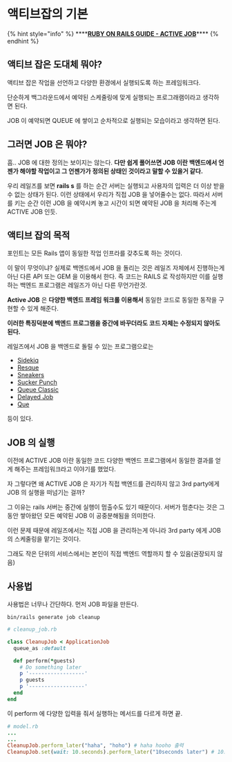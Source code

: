 # 액티브잡의 기본

{% hint style="info" %}
\*\*\*\*[**RUBY ON RAILS GUIDE  - ACTIVE JOB**](https://guides.rubyonrails.org/active_job_basics.html)\*\*\*\*
{% endhint %}

## 액티브 잡은 도대체 뭐야?

액티브 잡은 작업을 선언하고 다양한 환경에서 실행되도록 하는 프레임워크다.

단순하게 백그라운드에서 예약된 스케줄링에 맞게 실행되는 프로그래램이라고 생각하면 된다.

JOB 이 예약되면 QUEUE 에 쌓이고 순차적으로 실행되는 모습이라고 생각하면 된다.

## 그러면 JOB 은 뭐야?

흠.. JOB 에 대한 정의는 보이지는 않는다. **다만 쉽게 풀어쓰면 JOB 이란 백엔드에서 언젠가 해야할 작업이고 그 언젠가가 정의된 상태인 것이라고 말할 수 있을거 같다.**

우리 레일즈를 보면 **rails s** 를 하는 순간 서버는 실행되고 사용자의 입력은 더 이상 받을 수 없는 상태가 된다. 이런 상태에서 우리가 직접 JOB 을 넣어줄수는 없다. 따라서 서버를 키는 순간 이런 JOB 을 예약시켜 놓고 시간이 되면 예약된 JOB 을 처리해 주는게 ACTIVE JOB 인듯.

## 액티브 잡의 목적

포인트는 모든 Rails 앱이 동일한 작업 인프라를 갖추도록 하는 것이다.

이 말이 무엇이냐? 실제로 백엔드에서 JOB 을 돌리는 것은 레일즈 자체에서 진행하는게 아닌 다른 API 또는 GEM 을 이용해서 한다. 즉 코드는 RAILS 로 작성하지만 이를 실행하는 백엔드 프로그램은 레일즈가 아닌 다른 무언가란것.

**Active JOB** 은 **다양한 백엔드 프레임 워크롤 이용해서** 동일한 코드로 동일한 동작을 구현할 수 있게 해준다.

**이러한 특징덕분에 백엔드 프로그램을 중간에 바꾸더라도 코드 자체는 수정되지 않아도 된다.**

레일즈에서 JOB 을 백엔드로 돌릴 수 있는 프로그램으로는

* [Sidekiq](https://github.com/mperham/sidekiq/wiki/Active-Job)
* [Resque](https://github.com/resque/resque/wiki/ActiveJob)
* [Sneakers](https://github.com/jondot/sneakers/wiki/How-To:-Rails-Background-Jobs-with-ActiveJob)
* [Sucker Punch](https://github.com/brandonhilkert/sucker_punch#active-job)
* [Queue Classic](https://github.com/QueueClassic/queue_classic#active-job)
* [Delayed Job](https://github.com/collectiveidea/delayed_job#active-job)
* [Que](https://github.com/que-rb/que#additional-rails-specific-setup)

등이 있다.

## JOB 의 실행

이전에 ACTIVE JOB 이란 동일한 코드 다양한 백엔드 프로그램에서 동일한 결과를 얻게 해주는 프레임워크라고 이야기를 했었다.

자 그렇다면 왜 ACTIVE JOB 은 자기가 직접 백엔드를 관리하지 않고 3rd party에게 JOB 의 실행을 떠넘기는 걸까?

그 이유는 rails 서버는 중간에 실행이 멈출수도 있기 때문이다. 서버가 멈춘다는 것은 그동안 쌓아왔던 모든 예약된 JOB 이 공중분해됨을 의미한다.

이런 문제 때문에 레일즈에서는 직접 JOB 을 관리하는게 아니라 3rd party 에게 JOB 의 스케줄링을 맡기는 것이다.

그래도 작은 단위의 서비스에서는 본인이 직접 백엔드 역할까지 할 수 있음\(권장되지 않음\)

## 사용법

사용법은 너무나 간단하다. 먼저 JOB 파일을 만든다.

```text
bin/rails generate job cleanup
```

```ruby
# cleanup_job.rb

class CleanupJob < ApplicationJob
  queue_as :default

  def perform(*guests)
    # Do something later
    p '------------------'
    p guests
    p '------------------'
  end
end
```

이 perform 에 다양한 입력을 줘서 실행하는 메서드를 다르게 하면 끝.

```ruby
# model.rb
...
...
CleanupJob.perform_later("haha", "hoho") # haha hooho 출력
CleanupJob.set(wait: 10.seconds).perform_later("10seconds later") # 10초뒤에 출력
```

